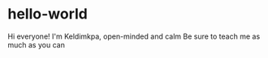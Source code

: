 # hello-world

Hi everyone!
I'm Keldimkpa, open-minded and calm
Be sure to teach me as much as you can
